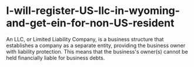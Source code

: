 # I-will-register-US-llc-in-wyoming-and-get-ein-for-non-US-resident
An LLC, or Limited Liability Company, is a business structure that establishes a company as a separate entity, providing the business owner with liability protection. This means that the business's owner(s) cannot be held financially liable for business debts. 
